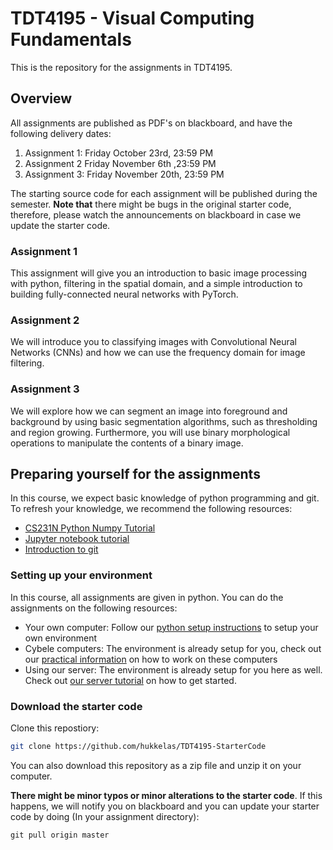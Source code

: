 # TDT4195 - Visual Computing Fundamentals

This is the repository for the assignments in TDT4195.


## Overview
All assignments are published as PDF's on blackboard, and have the following delivery dates:

1. Assignment 1: Friday October 23rd, 23:59 PM
2. Assignment 2 Friday November 6th ,23:59 PM
3. Assignment 3: Friday November 20th, 23:59 PM

The starting source code for each assignment will be published during the semester.
**Note that**  there might be bugs in the original starter code, therefore, please watch the announcements on blackboard in case we update the starter code.

### Assignment 1
This assignment will give you an introduction to basic image processing with python, filtering in the spatial domain, and a simple introduction to building fully-connected neural networks with PyTorch.

### Assignment 2
We will introduce you to classifying images with Convolutional Neural Networks (CNNs) and how we can use the frequency domain for image filtering.

### Assignment 3
We will explore how we can segment an image into foreground and background by using basic segmentation algorithms, such as thresholding and region growing.
Furthermore, you will use binary morphological operations to manipulate the contents of a binary image.


## Preparing yourself for the assignments
In this course, we expect basic knowledge of python programming and git. To refresh your knowledge, we recommend the following resources:

- [CS231N Python Numpy Tutorial](http://cs231n.github.io/python-numpy-tutorial/)
- [Jupyter notebook tutorial](http://cs231n.github.io/ipython-tutorial/)
- [Introduction to git](https://guides.github.com/introduction/git-handbook/)

### Setting up your environment
In this course, all assignments are given in python. You can do the assignments on the following resources:

- Your own computer: Follow our [python setup instructions](python_setup_instructions.md) to setup your own environment
- Cybele computers: The environment is already setup for you, check out our [practical information](working_on_cybele_computers.md) on how to work on these computers
- Using our server: The environment is already setup for you here as well. Check out [our server tutorial](cluster_tutorial/cluster_info.md) on how to get started.

### Download the starter code

Clone this repostiory:

```bash
git clone https://github.com/hukkelas/TDT4195-StarterCode
```

You can also download this repository as a zip file and unzip it on your computer.


**There might be minor typos or minor alterations to the starter code**. If this happens, we will notify you on blackboard and you can update your starter code by doing (In your assignment directory):

```
git pull origin master
```